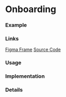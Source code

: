 # Onboarding 
### Example

### Links
[Figma Frame]()
[Source Code]()

### Usage

### Implementation

### Details